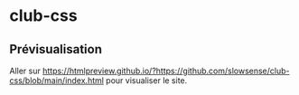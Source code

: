 # club-css

## Prévisualisation
Aller sur https://htmlpreview.github.io/?https://github.com/slowsense/club-css/blob/main/index.html pour visualiser le site.